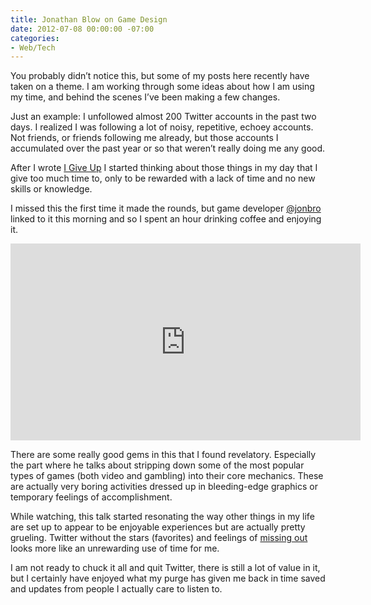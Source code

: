 ```yaml
---
title: Jonathan Blow on Game Design
date: 2012-07-08 00:00:00 -07:00
categories:
- Web/Tech
---
```


<p>You probably didn’t notice this, but some of my posts here recently have taken on a theme. I am working through some ideas about how I am using my time, and behind the scenes I’ve been making a few changes.</p>

<p>Just an example: I unfollowed almost 200 Twitter accounts in the past two days. I realized I was following a lot of noisy, repetitive, echoey accounts. Not friends, or friends following me already, but those accounts I accumulated over the past year or so that weren’t really doing me any good.</p>

<p>After I wrote <a href="http://notes.torrez.org/2012/06/i-give-up.html">I Give Up</a> I started thinking about those things in my day that I give too much time to, only to be rewarded with a lack of time and no new skills or knowledge.</p>

<p>I missed this the first time it made the rounds, but game developer <a href="http://twitter.com/jonbro">@jonbro</a> linked to it this morning and so I spent an hour drinking coffee and enjoying it.</p>

<p><iframe width="560" height="315" src="http://www.youtube.com/embed/SqFu5O-oPmU" frameborder="0" allowfullscreen></iframe></p>

<p>There are some really good gems in this that I found revelatory. Especially the part where he talks about stripping down some of the most popular types of games (both video and gambling) into their core mechanics. These are actually very boring activities dressed up in bleeding-edge graphics or temporary feelings of accomplishment.</p>

<p>While watching, this talk started resonating the way other things in my life are set up to appear to be enjoyable experiences but are actually pretty grueling. Twitter without the stars (favorites) and feelings of <a href="http://caterina.net/2011/03/15/fomo-and-social-media/">missing out</a> looks more like an unrewarding use of time for me.</p>

<p>I am not ready to chuck it all and quit Twitter, there is still a lot of value in it, but I certainly have enjoyed what my purge has given me back in time saved and updates from people I actually care to listen to.</p>
